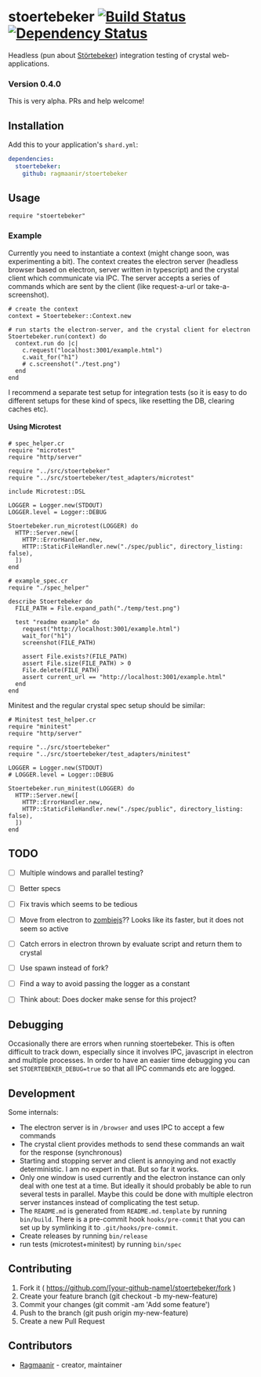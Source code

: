 # stoertebeker [![Build Status](https://travis-ci.org/Ragmaanir/stoertebeker.svg?branch=master)](https://travis-ci.org/Ragmaanir/stoertebeker)[![Dependency Status](https://shards.rocks/badge/github/ragmaanir/stoertebeker/status.svg)](https://shards.rocks/github/ragmaanir/stoertebeker)

Headless (pun about [Störtebeker](https://en.wikipedia.org/wiki/Klaus_St%C3%B6rtebeker)) integration testing of crystal web-applications.

### Version 0.4.0
This is very alpha. PRs and help welcome!

## Installation

Add this to your application's `shard.yml`:

```yaml
dependencies:
  stoertebeker:
    github: ragmaanir/stoertebeker
```

## Usage

```crystal
require "stoertebeker"
```

### Example
Currently you need to instantiate a context (might change soon, was experimenting a bit). The context creates the electron server (headless browser based on electron, server written in typescript) and the crystal client which communicate via IPC. The server accepts a series of commands which are sent by the client (like request-a-url or take-a-screenshot).

```crystal
# create the context
context = Stoertebeker::Context.new

# run starts the electron-server, and the crystal client for electron
Stoertebeker.run(context) do
  context.run do |c|
    c.request("localhost:3001/example.html")
    c.wait_for("h1")
    # c.screenshot("./test.png")
  end
end
```

I recommend a separate test setup for integration tests (so it is easy to do different setups for these kind of specs, like resetting the DB, clearing caches etc).


#### Using Microtest

```crystal
# spec_helper.cr
require "microtest"
require "http/server"

require "../src/stoertebeker"
require "../src/stoertebeker/test_adapters/microtest"

include Microtest::DSL

LOGGER = Logger.new(STDOUT)
LOGGER.level = Logger::DEBUG

Stoertebeker.run_microtest(LOGGER) do
  HTTP::Server.new([
    HTTP::ErrorHandler.new,
    HTTP::StaticFileHandler.new("./spec/public", directory_listing: false),
  ])
end

```

```crystal
# example_spec.cr
require "./spec_helper"

describe Stoertebeker do
  FILE_PATH = File.expand_path("./temp/test.png")

  test "readme example" do
    request("http://localhost:3001/example.html")
    wait_for("h1")
    screenshot(FILE_PATH)

    assert File.exists?(FILE_PATH)
    assert File.size(FILE_PATH) > 0
    File.delete(FILE_PATH)
    assert current_url == "http://localhost:3001/example.html"
  end
end

```

Minitest and the regular crystal spec setup should be similar:

```crystal
# Minitest test_helper.cr
require "minitest"
require "http/server"

require "../src/stoertebeker"
require "../src/stoertebeker/test_adapters/minitest"

LOGGER = Logger.new(STDOUT)
# LOGGER.level = Logger::DEBUG

Stoertebeker.run_minitest(LOGGER) do
  HTTP::Server.new([
    HTTP::ErrorHandler.new,
    HTTP::StaticFileHandler.new("./spec/public", directory_listing: false),
  ])
end

```

## TODO


- [ ] Multiple windows and parallel testing?
- [ ] Better specs
- [ ] Fix travis which seems to be tedious
- [ ] Move from electron to [zombiejs](https://github.com/assaf/zombie)?? Looks like its faster, but it does not seem so active
- [ ] Catch errors in electron thrown by evaluate script and return them to crystal
- [ ] Use spawn instead of fork?
- [ ] Find a way to avoid passing the logger as a constant
- [ ] Think about: Does docker make sense for this project?


## Debugging

Occasionally there are errors when running stoertebeker. This is often difficult to track down, especially since it involves IPC, javascript in electron and multiple processes. In order to have an easier time debugging you can set `STOERTEBEKER_DEBUG=true` so that all IPC commands etc are logged.

## Development

Some internals:

- The electron server is in `/browser` and uses IPC to accept a few commands
- The crystal client provides methods to send these commands an wait for the response (synchronous)
- Starting and stopping server and client is annoying and not exactly deterministic. I am no expert in that. But so far it works.
- Only one window is used currently and the electron instance can only deal with one test at a time. But ideally it should probably be able to run several tests in parallel. Maybe this could be done with multiple electron server instances instead of complicating the test setup.
- The `README.md` is generated from `README.md.template` by running `bin/build`. There is a pre-commit hook `hooks/pre-commit` that you can set up by symlinking it to `.git/hooks/pre-commit`.
- Create releases by running `bin/release`
- run tests (microtest+minitest) by running `bin/spec`

## Contributing

1. Fork it ( https://github.com/[your-github-name]/stoertebeker/fork )
2. Create your feature branch (git checkout -b my-new-feature)
3. Commit your changes (git commit -am 'Add some feature')
4. Push to the branch (git push origin my-new-feature)
5. Create a new Pull Request

## Contributors

- [Ragmaanir](https://github.com/ragmaanir) - creator, maintainer
